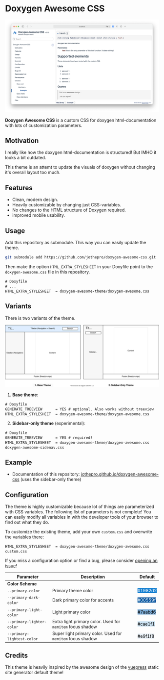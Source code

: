 #  Doxygen Awesome CSS

![screenshot](img/screenshot.png)

**Doxygen Awesome CSS** is a custom CSS for doxygen html-documentation with lots of customization parameters.

## Motivation

I really like how the doxygen html-documentation is structured! But IMHO it looks a bit outdated.

This theme is an attemt to update the visuals of doxygen without changing it's overall layout too much.

## Features

- Clean, modern design.
- Heavily customizable by changing just CSS-variables.
- No changes to the HTML structure of Doxygen required.
- improved mobile usability.

## Usage

Add this repository as submodule. This way you can easily update the theme.

```bash
git submodule add https://github.com/jothepro/doxygen-awesome-css.git
```

Then make the option `HTML_EXTRA_STYLESHEET` in your Doxyfile point to the `doxygen-awesome.css` file in this repository.

```
# Doxyfile
# ...
HTML_EXTRA_STYLESHEET  = doxygen-awesome-theme/doxygen-awesome.css
```



## Variants

There is two variants of the theme.

![theme variations](img/theme-variations.drawio.svg)

1. **Base theme**:
```
# Doxyfile
GENERATE_TREEVIEW      = YES # optional. Also works without treeview
HTML_EXTRA_STYLESHEET  = doxygen-awesome-theme/doxygen-awesome.css
```

2. **Sidebar-only theme** (experimental):
```
# Doxyfile
GENERATE_TREEVIEW      = YES # required!
HTML_EXTRA_STYLESHEET  = doxygen-awesome-theme/doxygen-awesome.css doxygen-awesome-sidenav.css
```

## Example

- Documentation of this repository: [jothepro.github.io/doxygen-awesome-css](https://jothepro.github.io/doxygen-awesome-css/) (uses the sidebar-only theme)




## Configuration

The theme is highly customizable because lot of things are parameterized with CSS variables. The following
list of parameters is not complete! You can easily modify all variables in with the developer tools of your browser to find
out what they do.

To customize the existing theme, add your own `custom.css` and overwrite the variables there:
```
HTML_EXTRA_STYLESHEET  = doxygen-awesome-theme/doxygen-awesome.css custom.css
```

If you miss a configuration option or find a bug, please consider [opening an issue](https://github.com/jothepro/doxygen-awesome-css/issues)!

| Parameter | Description | Default |
| --------- | ----------- | ------- |
| **Color Scheme** | | |
| `--primary-color` | Primary theme color | <span style="background:#1982d2;color:white">#1982d2</span> |
| `--primary-dark-color` | Dark primary color for accents | <span style="background:#00559f;color:white">#00559f</span> |
| `--primary-light-color` | Light primary color| <span style="background:#7aabd6;color:black">#7aabd6</span> |
| `--primary-lighter-color` | Extra light primary color. Used for `memitem` focus shadow | <span style="background:#cae1f1;color:black">#cae1f1</span> |
|  `--primary-lightest-color` | Super light primary color. Used for `memitem` focus shadow | <span style="background:#e9f1f8;color:black">#e9f1f8</span> |


## Credits

This theme is heavily inspired by the awesome design of the [vuepress](https://vuepress.vuejs.org/) static site generator default theme!